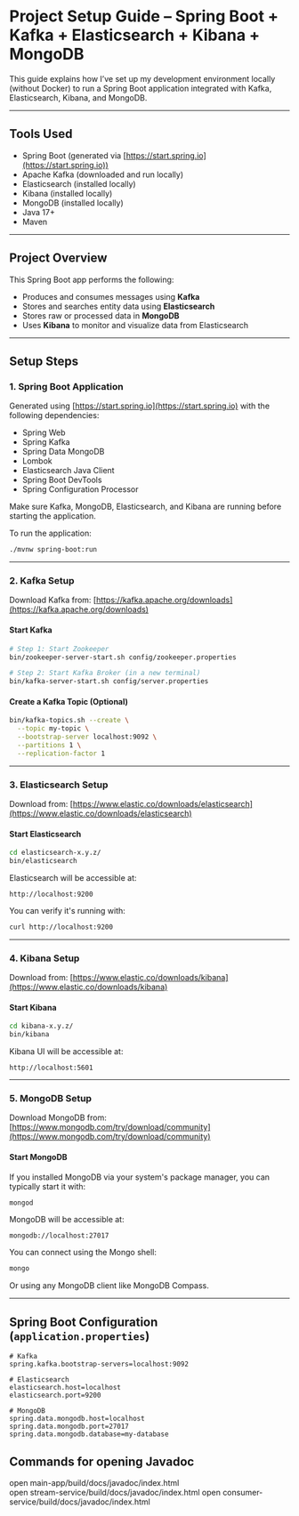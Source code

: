 
# Project Setup Guide – Spring Boot + Kafka + Elasticsearch + Kibana + MongoDB

This guide explains how I’ve set up my development environment locally (without Docker) to run a Spring Boot application integrated with Kafka, Elasticsearch, Kibana, and MongoDB.

---

## Tools Used

- Spring Boot (generated via [https://start.spring.io](https://start.spring.io))
- Apache Kafka (downloaded and run locally)
- Elasticsearch (installed locally)
- Kibana (installed locally)
- MongoDB (installed locally)
- Java 17+
- Maven

---

## Project Overview

This Spring Boot app performs the following:

- Produces and consumes messages using **Kafka**
- Stores and searches entity data using **Elasticsearch**
- Stores raw or processed data in **MongoDB**
- Uses **Kibana** to monitor and visualize data from Elasticsearch

---

## Setup Steps

### 1. Spring Boot Application

Generated using [https://start.spring.io](https://start.spring.io) with the following dependencies:

- Spring Web  
- Spring Kafka  
- Spring Data MongoDB  
- Lombok  
- Elasticsearch Java Client  
- Spring Boot DevTools  
- Spring Configuration Processor

Make sure Kafka, MongoDB, Elasticsearch, and Kibana are running before starting the application.

To run the application:

```bash
./mvnw spring-boot:run
````

---

### 2. Kafka Setup

Download Kafka from: [https://kafka.apache.org/downloads](https://kafka.apache.org/downloads)

#### Start Kafka

```bash
# Step 1: Start Zookeeper
bin/zookeeper-server-start.sh config/zookeeper.properties
```

```bash
# Step 2: Start Kafka Broker (in a new terminal)
bin/kafka-server-start.sh config/server.properties
```

#### Create a Kafka Topic (Optional)

```bash
bin/kafka-topics.sh --create \
  --topic my-topic \
  --bootstrap-server localhost:9092 \
  --partitions 1 \
  --replication-factor 1
```

---

### 3. Elasticsearch Setup

Download from: [https://www.elastic.co/downloads/elasticsearch](https://www.elastic.co/downloads/elasticsearch)

#### Start Elasticsearch

```bash
cd elasticsearch-x.y.z/
bin/elasticsearch
```

Elasticsearch will be accessible at:

```
http://localhost:9200
```

You can verify it's running with:

```bash
curl http://localhost:9200
```

---

### 4. Kibana Setup

Download from: [https://www.elastic.co/downloads/kibana](https://www.elastic.co/downloads/kibana)

#### Start Kibana

```bash
cd kibana-x.y.z/
bin/kibana
```

Kibana UI will be accessible at:

```
http://localhost:5601
```

---

### 5. MongoDB Setup

Download MongoDB from: [https://www.mongodb.com/try/download/community](https://www.mongodb.com/try/download/community)

#### Start MongoDB

If you installed MongoDB via your system's package manager, you can typically start it with:

```bash
mongod
```

MongoDB will be accessible at:

```
mongodb://localhost:27017
```

You can connect using the Mongo shell:

```bash
mongo
```

Or using any MongoDB client like MongoDB Compass.

---

## Spring Boot Configuration (`application.properties`)

```properties
# Kafka
spring.kafka.bootstrap-servers=localhost:9092

# Elasticsearch
elasticsearch.host=localhost
elasticsearch.port=9200

# MongoDB
spring.data.mongodb.host=localhost
spring.data.mongodb.port=27017
spring.data.mongodb.database=my-database
```
## Commands for opening Javadoc 
 open main-app/build/docs/javadoc/index.html  
 open stream-service/build/docs/javadoc/index.html
 open consumer-service/build/docs/javadoc/index.html
